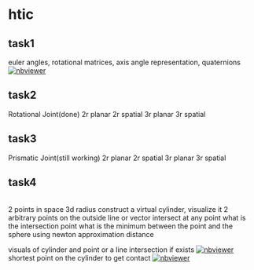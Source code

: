 # htic


## task1
 euler angles, rotational matrices, axis angle representation, quaternions  [![nbviewer](https://raw.githubusercontent.com/jupyter/design/master/logos/Badges/nbviewer_badge.svg)](https://nbviewer.jupyter.org/github/saisriteja/htic_works/blob/main/taskone.ipynb
)
<br>
 ## task2

Rotational Joint(done)
2r planar 2r spatial
3r planar 3r spatial
 
 
 ## task3

Prismatic Joint(still working)
2r planar 2r spatial
3r planar 3r spatial  
 
 ## task4

 <br>
2 points in space 3d radius construct a virtual cylinder, visualize it
2 arbitrary points on the outside
line or vector intersect at any point what is the intersection point
what is the minimum between the point and the sphere using newton approximation distance

<br>

 visuals of cylinder and point or a line intersection if exists  [![nbviewer](https://raw.githubusercontent.com/jupyter/design/master/logos/Badges/nbviewer_badge.svg)](https://nbviewer.jupyter.org/github/saisriteja/htic_works/blob/main/cylinder%20and%20points%20of%20intersection.ipynb
)
<br>
shortest point on the cylinder to get contact [![nbviewer](https://raw.githubusercontent.com/jupyter/design/master/logos/Badges/nbviewer_badge.svg)](https://nbviewer.jupyter.org/github/saisriteja/htic_works/blob/main/least_distance_from_point_to_cylinder.ipynb
)

